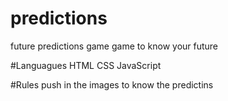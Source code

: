 # predictions
future predictions game
game to know your future

#Languagues
HTML
CSS
JavaScript

#Rules
push in the images to know the predictins


